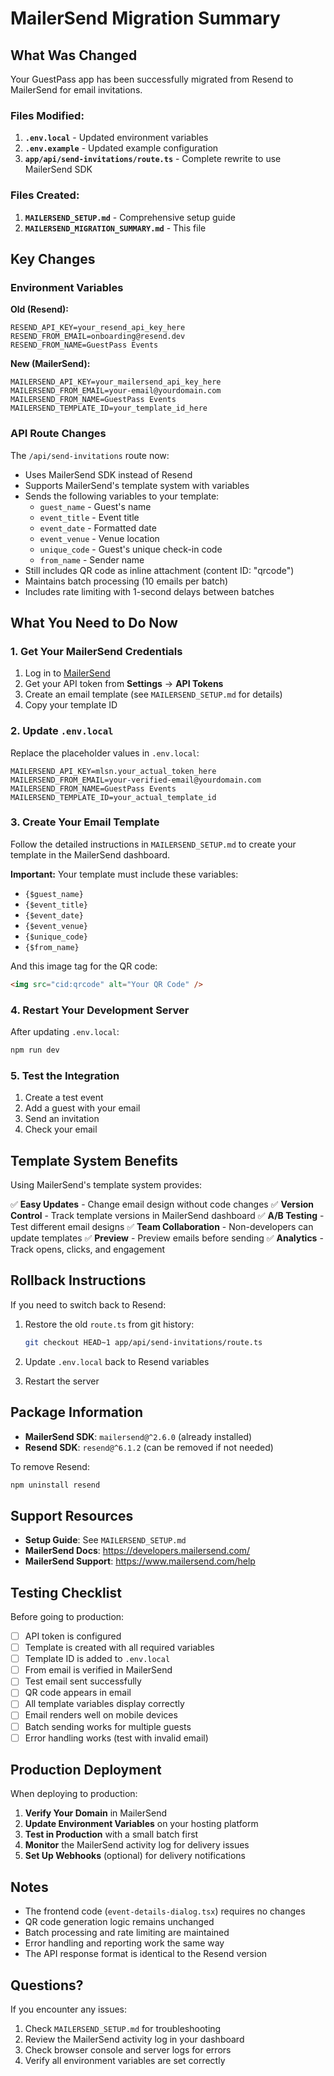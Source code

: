 # MailerSend Migration Summary

## What Was Changed

Your GuestPass app has been successfully migrated from Resend to MailerSend for email invitations.

### Files Modified:

1. **`.env.local`** - Updated environment variables
2. **`.env.example`** - Updated example configuration
3. **`app/api/send-invitations/route.ts`** - Complete rewrite to use MailerSend SDK

### Files Created:

1. **`MAILERSEND_SETUP.md`** - Comprehensive setup guide
2. **`MAILERSEND_MIGRATION_SUMMARY.md`** - This file

## Key Changes

### Environment Variables

**Old (Resend):**
```env
RESEND_API_KEY=your_resend_api_key_here
RESEND_FROM_EMAIL=onboarding@resend.dev
RESEND_FROM_NAME=GuestPass Events
```

**New (MailerSend):**
```env
MAILERSEND_API_KEY=your_mailersend_api_key_here
MAILERSEND_FROM_EMAIL=your-email@yourdomain.com
MAILERSEND_FROM_NAME=GuestPass Events
MAILERSEND_TEMPLATE_ID=your_template_id_here
```

### API Route Changes

The `/api/send-invitations` route now:
- Uses MailerSend SDK instead of Resend
- Supports MailerSend's template system with variables
- Sends the following variables to your template:
  - `guest_name` - Guest's name
  - `event_title` - Event title
  - `event_date` - Formatted date
  - `event_venue` - Venue location
  - `unique_code` - Guest's unique check-in code
  - `from_name` - Sender name
- Still includes QR code as inline attachment (content ID: "qrcode")
- Maintains batch processing (10 emails per batch)
- Includes rate limiting with 1-second delays between batches

## What You Need to Do Now

### 1. Get Your MailerSend Credentials

1. Log in to [MailerSend](https://www.mailersend.com/)
2. Get your API token from **Settings** → **API Tokens**
3. Create an email template (see `MAILERSEND_SETUP.md` for details)
4. Copy your template ID

### 2. Update `.env.local`

Replace the placeholder values in `.env.local`:

```env
MAILERSEND_API_KEY=mlsn.your_actual_token_here
MAILERSEND_FROM_EMAIL=your-verified-email@yourdomain.com
MAILERSEND_FROM_NAME=GuestPass Events
MAILERSEND_TEMPLATE_ID=your_actual_template_id
```

### 3. Create Your Email Template

Follow the detailed instructions in `MAILERSEND_SETUP.md` to create your template in the MailerSend dashboard.

**Important:** Your template must include these variables:
- `{$guest_name}`
- `{$event_title}`
- `{$event_date}`
- `{$event_venue}`
- `{$unique_code}`
- `{$from_name}`

And this image tag for the QR code:
```html
<img src="cid:qrcode" alt="Your QR Code" />
```

### 4. Restart Your Development Server

After updating `.env.local`:

```bash
npm run dev
```

### 5. Test the Integration

1. Create a test event
2. Add a guest with your email
3. Send an invitation
4. Check your email

## Template System Benefits

Using MailerSend's template system provides:

✅ **Easy Updates** - Change email design without code changes
✅ **Version Control** - Track template versions in MailerSend dashboard
✅ **A/B Testing** - Test different email designs
✅ **Team Collaboration** - Non-developers can update templates
✅ **Preview** - Preview emails before sending
✅ **Analytics** - Track opens, clicks, and engagement

## Rollback Instructions

If you need to switch back to Resend:

1. Restore the old `route.ts` from git history:
   ```bash
   git checkout HEAD~1 app/api/send-invitations/route.ts
   ```

2. Update `.env.local` back to Resend variables

3. Restart the server

## Package Information

- **MailerSend SDK**: `mailersend@^2.6.0` (already installed)
- **Resend SDK**: `resend@^6.1.2` (can be removed if not needed)

To remove Resend:
```bash
npm uninstall resend
```

## Support Resources

- **Setup Guide**: See `MAILERSEND_SETUP.md`
- **MailerSend Docs**: https://developers.mailersend.com/
- **MailerSend Support**: https://www.mailersend.com/help

## Testing Checklist

Before going to production:

- [ ] API token is configured
- [ ] Template is created with all required variables
- [ ] Template ID is added to `.env.local`
- [ ] From email is verified in MailerSend
- [ ] Test email sent successfully
- [ ] QR code appears in email
- [ ] All template variables display correctly
- [ ] Email renders well on mobile devices
- [ ] Batch sending works for multiple guests
- [ ] Error handling works (test with invalid email)

## Production Deployment

When deploying to production:

1. **Verify Your Domain** in MailerSend
2. **Update Environment Variables** on your hosting platform
3. **Test in Production** with a small batch first
4. **Monitor** the MailerSend activity log for delivery issues
5. **Set Up Webhooks** (optional) for delivery notifications

## Notes

- The frontend code (`event-details-dialog.tsx`) requires no changes
- QR code generation logic remains unchanged
- Batch processing and rate limiting are maintained
- Error handling and reporting work the same way
- The API response format is identical to the Resend version

## Questions?

If you encounter any issues:
1. Check `MAILERSEND_SETUP.md` for troubleshooting
2. Review the MailerSend activity log in your dashboard
3. Check browser console and server logs for errors
4. Verify all environment variables are set correctly